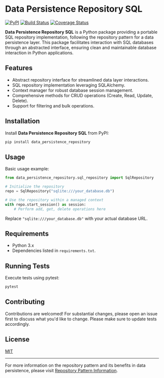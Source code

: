 
# Data Persistence Repository SQL

[![PyPI](https://img.shields.io/pypi/v/data_persistence_repository)](https://pypi.org/project/data-persistence-repository-sql/)
[![Build Status](https://github.com/smileservices/data_persistence_repository/actions/workflows/sql_postgres.yml/badge.svg)](https://github.com/smileservices/data_persistence_repository/actions)
[![Coverage Status](https://coveralls.io/repos/github/yourusername/data_persistence_repository/badge.svg)](https://coveralls.io/github/smileservices/data_persistence_repository)

**Data Persistence Repository SQL** is a Python package providing a portable SQL repository implementation, following the repository pattern for a data persistence layer. This package facilitates interaction with SQL databases through an abstracted interface, ensuring clean and maintainable database interaction in Python applications.

## Features

- Abstract repository interface for streamlined data layer interactions.
- SQL repository implementation leveraging SQLAlchemy.
- Context manager for robust database session management.
- Comprehensive methods for CRUD operations (Create, Read, Update, Delete).
- Support for filtering and bulk operations.

## Installation

Install **Data Persistence Repository SQL** from PyPI:

```bash
pip install data_persistence_repository
```

## Usage

Basic usage example:

```python
from data_persistence_repository.sql_repository import SqlRepository

# Initialize the repository
repo = SqlRepository("sqlite:///your_database.db")

# Use the repository within a managed context
with repo.start_session() as session:
    # Perform add, get, delete operations here
```

Replace `"sqlite:///your_database.db"` with your actual database URL.

## Requirements

- Python 3.x
- Dependencies listed in `requirements.txt`.

## Running Tests

Execute tests using pytest:

```bash
pytest
```

## Contributing

Contributions are welcomed! For substantial changes, please open an issue first to discuss what you'd like to change. Please make sure to update tests accordingly.

## License

[MIT](https://choosealicense.com/licenses/mit/)

---

For more information on the repository pattern and its benefits in data persistence, please visit [Repository Pattern Information](https://example.com/repository-pattern-info).
